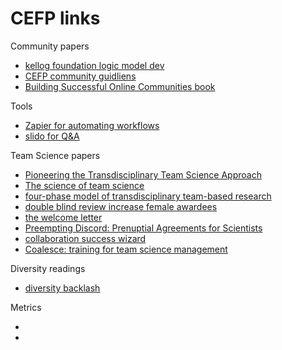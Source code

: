 # CEFP links

Community papers

- [kellog foundation logic model dev](https://www.wkkf.org/resource-directory/resource/2006/02/wk-kellogg-foundation-logic-model-development-guide)
- [CEFP community guidliens](https://docs.google.com/document/d/1Ky2nDyc1SdBfDSr1jJHaTkme-PrZ4uokCLPijUs18AY/edit)
- [Building Successful Online Communities book](https://mitpress.mit.edu/books/building-successful-online-communities)

Tools

- [Zapier for automating workflows](https://zapier.com/)
- [slido for Q&A](https://www.sli.do/)

Team Science papers

- [Pioneering the Transdisciplinary Team Science Approach](https://www.ncbi.nlm.nih.gov/pubmed/25554748)
- [The science of team science](https://www.ncbi.nlm.nih.gov/m/pubmed/29792466/)
- [four-phase model of transdisciplinary team-based research](https://www.ncbi.nlm.nih.gov/pmc/articles/PMC3589144/)
- [double blind review increase female awardees](http://www.stsci.edu/news/newsletters/pagecontent/institute-newsletters/2018-volume-35-issue-04/hubble-cycle-26-tac-and-anonymous-peer-review.html)
- [the welcome letter](https://www.ncbi.nlm.nih.gov/pubmed/28649581)
- [Preempting Discord: Prenuptial Agreements for Scientists](https://ori.hhs.gov/preempting-discord-prenuptial-agreements-scientists)
- [collaboration success wizard](http://hana.ics.uci.edu/wizard/)
- [Coalesce: training for team science management](https://www.teamscience.net/home)

Diversity readings

- [diversity backlash](https://code.likeagirl.io/bias-diversity-backlash-manifestos-and-rebuttals-834f7425180e)

Metrics

- 
- 


